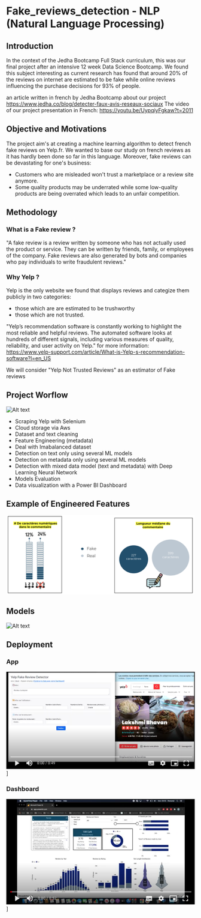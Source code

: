 # Fake_reviews_detection - NLP (Natural Language Processing)

## Introduction
In the context of the Jedha Bootcamp Full Stack curriculum,
this was our final project after an intensive 12 week Data Science Bootcamp.
We found this subject interesting as current research has found that around 20% of the reviews on internet are estimated to be fake while online reviews influencing the purchase decisions for 93% of people.

an article written in french by Jedha Bootcamp about our project
https://www.jedha.co/blog/detecter-faux-avis-reseaux-sociaux
The video of our project presentation in French:
https://youtu.be/UypqiyFgkaw?t=2011

## Objective and Motivations
The project aim's at creating a machine learning algorithm to detect french fake reviews on Yelp.fr.
We wanted to base our study on french reviews as it has hardly been done so far in this language.
Moreover, fake reviews can be devastating for one's business:
* Customers who are misleaded won't trust a marketplace or a review site anymore. 
* Some quality products may be underrated while some low-quality products are being overrated which leads to an unfair competition.  

## Methodology
### What is a Fake review ?
"A fake review is a review written by someone who has not actually used the product or service. They can be written by friends, family, or employees of the company. Fake reviews are also generated by bots and companies who pay individuals to write fraudulent reviews."

### Why Yelp ?
Yelp is the only website we found that displays reviews and categize them publicly in two categories:
* those which are  are estimated to be trushworthy
* those which are not trusted.

"Yelp’s recommendation software is constantly working to highlight the most reliable and helpful reviews. The automated software looks at hundreds of different signals, including various measures of quality, reliability, and user activity on Yelp."
for more information: https://www.yelp-support.com/article/What-is-Yelp-s-recommendation-software?l=en_US

We will consider "Yelp Not Trusted Reviews" as an estimator of Fake reviews

## Project Worflow
![Alt text](https://uploads-ssl.webflow.com/5ecea319ef4214bb71278093/601d6ef087c1ab11f9d6b7b6_Group%2093%20(1).png)

* Scraping Yelp with Selenium
* Cloud storage via Aws
* Dataset and text cleaning
* Feature Engineering (metadata)
* Deal with Imabalanced dataset
* Detection on text only using several ML models
* Detection on metadata only using several ML models
* Detection with mixed data model (text and metadata) with Deep Learning Neural Network 
* Models Evaluation
* Data visualization with a Power BI Dashboard

## Example of Engineered Features
![Alt text](engineered_features_example.png)


## Models

![Alt text](https://uploads-ssl.webflow.com/5ecea319ef4214bb71278093/601d874ceb8af50f8b2a8b0a_deep-learning.png)

## Deployment 

### App
[![Alt text](preview_app_h.png)](https://drive.google.com/file/d/1IJioa7t7Bg221TxkrTRSPG9ruv7RbK82/preview)]

### Dashboard
[![Alt text](preview_pbi.png)](https://drive.google.com/file/d/1MSeauH8IsN2RFwZDhcgwFqbXpgX_Go4Y/preview)]





